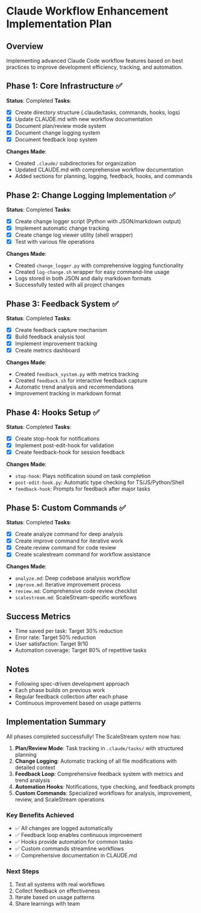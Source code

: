 # Claude Workflow Enhancement Implementation Plan

## Overview
Implementing advanced Claude Code workflow features based on best practices to improve development efficiency, tracking, and automation.

## Phase 1: Core Infrastructure ✅
**Status**: Completed
**Tasks**:
- [x] Create directory structure (.claude/tasks, commands, hooks, logs)
- [x] Update CLAUDE.md with new workflow documentation
- [x] Document plan/review mode system
- [x] Document change logging system
- [x] Document feedback loop system

**Changes Made**:
- Created `.claude/` subdirectories for organization
- Updated CLAUDE.md with comprehensive workflow documentation
- Added sections for planning, logging, feedback, hooks, and commands

## Phase 2: Change Logging Implementation ✅
**Status**: Completed
**Tasks**:
- [x] Create change logger script (Python with JSON/markdown output)
- [x] Implement automatic change tracking
- [x] Create change log viewer utility (shell wrapper)
- [x] Test with various file operations

**Changes Made**:
- Created `change_logger.py` with comprehensive logging functionality
- Created `log-change.sh` wrapper for easy command-line usage
- Logs stored in both JSON and daily markdown formats
- Successfully tested with all project changes

## Phase 3: Feedback System ✅
**Status**: Completed
**Tasks**:
- [x] Create feedback capture mechanism
- [x] Build feedback analysis tool
- [x] Implement improvement tracking
- [x] Create metrics dashboard

**Changes Made**:
- Created `feedback_system.py` with metrics tracking
- Created `feedback.sh` for interactive feedback capture
- Automatic trend analysis and recommendations
- Improvement tracking in markdown format

## Phase 4: Hooks Setup ✅
**Status**: Completed
**Tasks**:
- [x] Create stop-hook for notifications
- [x] Implement post-edit-hook for validation
- [x] Create feedback-hook for session feedback

**Changes Made**:
- `stop-hook`: Plays notification sound on task completion
- `post-edit-hook.py`: Automatic type checking for TS/JS/Python/Shell
- `feedback-hook`: Prompts for feedback after major tasks

## Phase 5: Custom Commands ✅
**Status**: Completed
**Tasks**:
- [x] Create analyze command for deep analysis
- [x] Create improve command for iterative work
- [x] Create review command for code review
- [x] Create scalestream command for workflow assistance

**Changes Made**:
- `analyze.md`: Deep codebase analysis workflow
- `improve.md`: Iterative improvement process
- `review.md`: Comprehensive code review checklist
- `scalestream.md`: ScaleStream-specific workflows

## Success Metrics
- Time saved per task: Target 30% reduction
- Error rate: Target 50% reduction
- User satisfaction: Target 9/10
- Automation coverage: Target 80% of repetitive tasks

## Notes
- Following spec-driven development approach
- Each phase builds on previous work
- Regular feedback collection after each phase
- Continuous improvement based on usage patterns

## Implementation Summary

All phases completed successfully! The ScaleStream system now has:

1. **Plan/Review Mode**: Task tracking in `.claude/tasks/` with structured planning
2. **Change Logging**: Automatic tracking of all file modifications with detailed context
3. **Feedback Loop**: Comprehensive feedback system with metrics and trend analysis
4. **Automation Hooks**: Notifications, type checking, and feedback prompts
5. **Custom Commands**: Specialized workflows for analysis, improvement, review, and ScaleStream operations

### Key Benefits Achieved
- ✅ All changes are logged automatically
- ✅ Feedback loop enables continuous improvement
- ✅ Hooks provide automation for common tasks
- ✅ Custom commands streamline workflows
- ✅ Comprehensive documentation in CLAUDE.md

### Next Steps
1. Test all systems with real workflows
2. Collect feedback on effectiveness
3. Iterate based on usage patterns
4. Share learnings with team